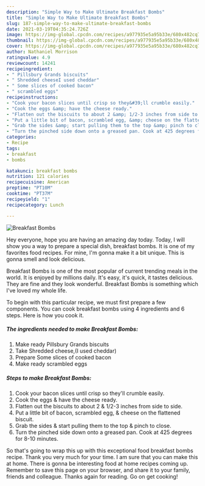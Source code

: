 ```yaml
---
description: "Simple Way to Make Ultimate Breakfast Bombs"
title: "Simple Way to Make Ultimate Breakfast Bombs"
slug: 187-simple-way-to-make-ultimate-breakfast-bombs
date: 2021-03-19T04:35:24.726Z
image: https://img-global.cpcdn.com/recipes/a977935e5a95b33e/680x482cq70/breakfast-bombs-recipe-main-photo.jpg
thumbnail: https://img-global.cpcdn.com/recipes/a977935e5a95b33e/680x482cq70/breakfast-bombs-recipe-main-photo.jpg
cover: https://img-global.cpcdn.com/recipes/a977935e5a95b33e/680x482cq70/breakfast-bombs-recipe-main-photo.jpg
author: Nathaniel Morrison
ratingvalue: 4.9
reviewcount: 14241
recipeingredient:
- " Pillsbury Grands biscuits"
- " Shredded cheeseI used cheddar"
- " Some slices of cooked bacon"
- " scrambled eggs"
recipeinstructions:
- "Cook your bacon slices until crisp so they&#39;ll crumble easily."
- "Cook the eggs &amp; have the cheese ready."
- "Flatten out the biscuits to about 2 &amp; 1/2-3 inches from side to side."
- "Put a little bit of bacon, scrambled egg, &amp; cheese on the flattened biscuit."
- "Grab the sides &amp; start pulling them to the top &amp; pinch to close."
- "Turn the pinched side down onto a greased pan. Cook at 425 degrees for 8-10 minutes."
categories:
- Recipe
tags:
- breakfast
- bombs

katakunci: breakfast bombs 
nutrition: 121 calories
recipecuisine: American
preptime: "PT10M"
cooktime: "PT37M"
recipeyield: "1"
recipecategory: Lunch

---
```



![Breakfast Bombs](https://img-global.cpcdn.com/recipes/a977935e5a95b33e/680x482cq70/breakfast-bombs-recipe-main-photo.jpg)

Hey everyone, hope you are having an amazing day today. Today, I will show you a way to prepare a special dish, breakfast bombs. It is one of my favorites food recipes. For mine, I'm gonna make it a bit unique. This is gonna smell and look delicious.



Breakfast Bombs is one of the most popular of current trending meals in the world. It is enjoyed by millions daily. It's easy, it's quick, it tastes delicious. They are fine and they look wonderful. Breakfast Bombs is something which I've loved my whole life.


To begin with this particular recipe, we must first prepare a few components. You can cook breakfast bombs using 4 ingredients and 6 steps. Here is how you cook it.

<!--inarticleads1-->

##### The ingredients needed to make Breakfast Bombs:

1. Make ready  Pillsbury Grands biscuits
1. Take  Shredded cheese,(I used cheddar)
1. Prepare  Some slices of cooked bacon
1. Make ready  scrambled eggs




<!--inarticleads2-->

##### Steps to make Breakfast Bombs:

1. Cook your bacon slices until crisp so they&#39;ll crumble easily.
1. Cook the eggs &amp; have the cheese ready.
1. Flatten out the biscuits to about 2 &amp; 1/2-3 inches from side to side.
1. Put a little bit of bacon, scrambled egg, &amp; cheese on the flattened biscuit.
1. Grab the sides &amp; start pulling them to the top &amp; pinch to close.
1. Turn the pinched side down onto a greased pan. Cook at 425 degrees for 8-10 minutes.




So that's going to wrap this up with this exceptional food breakfast bombs recipe. Thank you very much for your time. I am sure that you can make this at home. There is gonna be interesting food at home recipes coming up. Remember to save this page on your browser, and share it to your family, friends and colleague. Thanks again for reading. Go on get cooking!
